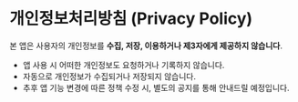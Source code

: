 # 개인정보처리방침 (Privacy Policy)

본 앱은 사용자의 개인정보를 **수집, 저장, 이용하거나 제3자에게 제공하지 않습니다**.

- 앱 사용 시 어떠한 개인정보도 요청하거나 기록하지 않습니다.
- 자동으로 개인정보가 수집되거나 저장되지 않습니다.
- 추후 앱 기능 변경에 따른 정책 수정 시, 별도의 공지를 통해 안내드릴 예정입니다.
